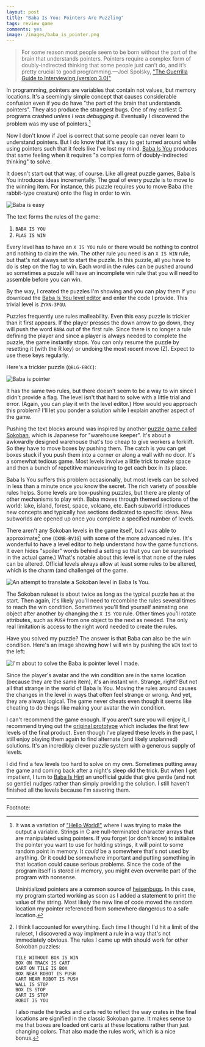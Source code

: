```yaml
---
layout: post
title: "Baba Is You: Pointers Are Puzzling"
tags: review game
comments: yes
image: /images/baba_is_pointer.png
---
```


> For some reason most people seem to be born without the part of the
> brain that understands pointers. Pointers require a complex form of
> doubly-indirected thinking that some people just can’t do, and it’s
> pretty crucial to good programming.&mdash;Joel Spolsky, ["The
> Guerrilla Guide to Interviewing (version
> 3.0)"](https://www.joelonsoftware.com/2006/10/25/the-guerrilla-guide-to-interviewing-version-30/)

In programming, pointers are variables that contain not values, but
memory locations. It's a seemingly simple concept that causes
considerable confusion even if you do have "the part of the brain that
understands pointers". They also produce the strangest bugs. One of my
earliest C programs crashed _unless I was debugging it_. Eventually I
discovered the problem was my use of pointers.[^1]

Now I don't know if Joel is correct that some people can never learn
to understand pointers. But I do know that it's easy to get turned
around while using pointers such that it feels like I've lost my
mind. [Baba Is You](https://hempuli.itch.io/baba) produces that same
feeling when it requires "a complex form of doubly-indirected
thinking" to solve.

It doesn't start out that way, of course. Like all great puzzle games,
Baba Is You introduces ideas incrementally. The goal of every puzzle
is to move to the winning item. For instance, this puzzle requires you
to move Baba (the rabbit-type creature) onto the flag in order to win.

![Baba is easy](/images/baba_is_easy.png)

The text forms the rules of the game:

1. `BABA IS YOU`
2. `FLAG IS WIN`

Every level has to have an `X IS YOU` rule or there would be nothing
to control and nothing to claim the win. The other rule you need is an
`X IS WIN` rule, but that's not always set to start the puzzle. In
this puzzle, all you have to do is step on the flag to win. Each word
in the rules can be pushed around so sometimes a puzzle will have an
incomplete win rule that you will need to assemble before you can win.

By the way, I created the puzzles I'm showing and you can play them if
you download the [Baba Is You level
editor](https://hempuli.itch.io/baba-is-you-level-editor-beta) and
enter the code I provide. This trivial level is `ZYXN-3PGU`.

Puzzles frequently use rules malleability. Even this easy puzzle is
trickier than it first appears. If the player presses the down arrow
to go down, they will push the word `BABA` out of the first
rule. Since there is no longer a rule defining the player and since a
player is always needed to complete the puzzle, the game instantly
stops. You can only resume the puzzle by resetting it (with the R key)
or undoing the most recent move (Z). Expect to use these keys
regularly.

Here's a trickier puzzle (`QBLG-EBCC`):

![Baba is pointer](/images/baba_is_pointer.png)

It has the same two rules, but there doesn't seem to be a way to win
since I didn't provide a flag. The level isn't that hard to solve with
a little trial and error. (Again, you can play it with the level
editor.) How would you approach this problem? I'll let you ponder a
solution while I explain another aspect of the game.

Pushing the text blocks around was inspired by another [puzzle game
called Sokoban](https://sokoban.info/), which is Japanese for
"warehouse keeper". It's about a awkwardly designed warehouse that's
too cheap to give workers a forklift. So they have to move boxes by
pushing them. The catch is you can get boxes stuck if you push them
into a corner or along a wall with no door. It's a somewhat tedious
game. Most levels involve a little trick to make space and then a
bunch of repetitive maneuvering to get each box in its place.

Baba Is You suffers this problem occasionally, but most levels can be
solved in less than a minute once you know the secret. The rich
variety of possible rules helps. Some levels are box-pushing puzzles,
but there are plenty of other mechanisms to play with. Baba moves
through themed sections of the world: lake, island, forest, space,
volcano, etc. Each subworld introduces new concepts and typically has
sections dedicated to specific ideas. New subworlds are opened up once
you complete a specified number of levels.

There aren't any Sokoban levels in the game itself, but I was able to
approximate[^2] one (`CKNB-BV1G`) with some of the more advanced
rules. (It's wonderful to have a level editor to help understand how
the game functions. It even hides "spoiler" words behind a setting so
that you can be surprised in the actual game.) What's notable about
this level is that none of the rules can be altered. Official levels
always allow at least some rules to be altered, which is the charm
(and challenge) of the game.

![An attempt to translate a Sokoban level in Baba Is You.](/images/baba_is_sokoban.png)

The Sokoban ruleset is about twice as long as the typical puzzle has
at the start. Then again, it's likely you'll need to recombine the
rules several times to reach the win condition. Sometimes you'll find
yourself animating one object after another by changing the `X IS YOU`
rule. Other times you'll rotate attributes, such as `PUSH` from one
object to the next as needed. The only real limitation is access to
the right word needed to create the rules.

Have you solved my puzzle? The answer is that Baba can also be the win
condition. Here's an image showing how I will win by pushing the `WIN`
text to the left:

![I'm about to solve the Baba is pointer level I made.](/images/baba_is_pointer_solved.png)

Since the player's avatar and the win condition are in the same
location (because they are the same item), it's an instant
win. Strange, right? But not all that strange in the world of Baba Is
You. Moving the rules around causes the changes in the level in ways
that often feel strange or wrong. And yet, they are always
logical. The game never cheats even though it seems like cheating to
do things like making your avatar the win condition.

I can't recommend the game enough. If you aren't sure you will enjoy
it, I recommend trying out the [original
prototype](https://hempuli.itch.io/baba-is-you) which includes the
first few levels of the final product. Even though I've played these
levels in the past, I still enjoy playing them again to find alternate
(and likely unplanned) solutions. It's an incredibly clever puzzle
system with a generous supply of levels.

I did find a few levels too hard to solve on my own. Sometimes putting
away the game and coming back after a night's sleep did the trick. But
when I get impatient, I turn to [Baba Is
Hint](https://www.keyofw.com/baba-is-hint) an unofficial guide that
give gentle (and not so gentle) nudges rather than simply providing
the solution. I still haven't finished all the levels because I'm
savoring them. 


---

Footnote:

[^1]: It was a variation of ["Hello
    World!"](https://en.wikipedia.org/wiki/%22Hello,_World!%22_program#C)
    where I was trying to make the output a variable. Strings in C are
    null-terminated character arrays that are manipulated using
    pointers. If you forget (or don't know) to initialize the pointer
    you want to use for holding strings, it will point to some random
    point in memory. It _could_ be a somewhere that's not used by
    anything. Or it could be somewhere important and putting something
    in that location could cause serious problems. Since the code of
    the program itself is stored in memory, you might even overwrite
    part of the program with nonsense.

    Uninitialized pointers are a common source of [heisenbugs](https://wiki.c2.com/?HeisenBug). 
    In this case, my program started working as soon as I added a statement 
    to print the value of the string. Most likely the new line of code 
    moved the random location my pointer referenced from somewhere dangerous to 
    a safe location.

[^2]: I think I accounted for everything. Each time I thought I'd hit
    a limit of the ruleset, I discovered a way implment a rule in a
    way that's not immediately obvious. The rules I came up with
    should work for other Sokoban puzzles:
    
    ```
    TILE WITHOUT BOX IS WIN
    BOX ON TRACK IS CART
    CART ON TILE IS BOX
    BOX NEAR ROBOT IS PUSH
    CART NEAR ROBOT IS PUSH
    WALL IS STOP
    BOX IS STOP
    CART IS STOP
    ROBOT IS YOU
    ```
    
    I also made the tracks and carts red to reflect the way crates in the 
    final locations are signified in the classic Sokoban game. It makes 
    sense to me that boxes are loaded ont carts at these locations
    rather than just changing colors. That also made the rules work, which
    is a nice bonus.
